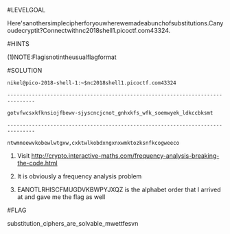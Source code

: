 #LEVELGOAL

Here'sanothersimplecipherforyouwherewemadeabunchofsubstitutions.Canyoudecryptit?Connectwithnc2018shell1.picoctf.com43324.

#HINTS

(1)NOTE:Flagisnotintheusualflagformat

#SOLUTION

`nikel@pico-2018-shell-1:~$nc2018shell1.picoctf.com43324`

`-------------------------------------------------------------------------------`

`gotvfwcsxkfknsiojfbewv-sjyscncjcnot_gnhxkfs_wfk_soemwyek_ldkccbksmt`

`-------------------------------------------------------------------------------`

`ntwmneewvkobewlwtgxw,cxktwlkobdxngxnxwmktozksnfkcogweeco`

1. Visit http://crypto.interactive-maths.com/frequency-analysis-breaking-the-code.html

2. It is obviously a frequency analysis problem

3. EANOTLRHISCFMUGDVKBWPYJXQZ is the alphabet order that I arrived at and gave me the flag as well


#FLAG

substitution_ciphers_are_solvable_mwettfesvn
